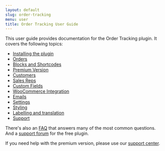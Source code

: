 ```yaml
---
layout: default
slug: order-tracking
menu: user
title: Order Tracking User Guide
---
```

This user guide provides documentation for the Order Tracking plugin. It covers the following topics:

- [Installing the plugin](getting-started/install)
- [Orders](orders)
- [Blocks and Shortcodes](blocks-shortcodes)
- [Premium Version](premium)
- [Customers](customers)
- [Sales Reps](sales-reps)
- [Custom Fields](custom-fields)
- [WooCommerce Integration](woocommerce)
- [Emails](emails)
- [Settings](settings)
- [Styling](styling)
- [Labelling and translation](labelling)
- [Support](support)

There's also an [FAQ](faq) that answers many of the most common questions. And a [support forum](https://wordpress.org/support/plugin/order-tracking) for the free plugin.

If you need help with the premium version, please use our [support center](https://www.etoilewebdesign.com/support-center/).
